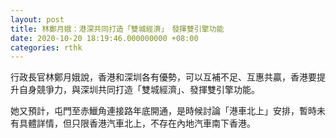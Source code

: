 ```yaml
---
layout: post
title: 林鄭月娥：港深共同打造「雙城經濟」　發揮雙引擎功能
date: 2020-10-20 18:19:46.000000000 +08:00
categories: rthk
---
```


行政長官林鄭月娥說，香港和深圳各有優勢，可以互補不足、互惠共贏，香港要提升自身競爭力，與深圳共同打造「雙城經濟」、發揮雙引擎功能。

她又預計，屯門至赤鱲角連接路年底開通，是時候討論「港車北上」安排，暫時未有具體詳情，但只限香港汽車北上，不存在內地汽車南下香港。
